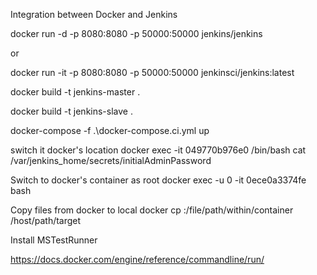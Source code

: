 Integration between Docker and Jenkins

docker run -d -p 8080:8080 -p 50000:50000 jenkins/jenkins

or

docker run -it -p 8080:8080 -p 50000:50000 jenkinsci/jenkins:latest

docker build -t jenkins-master .

docker build -t jenkins-slave .

docker-compose -f .\docker-compose.ci.yml up

switch it docker's location
	docker exec -it 049770b976e0 /bin/bash
	cat /var/jenkins_home/secrets/initialAdminPassword

Switch to docker's container as root
	docker exec -u 0 -it 0ece0a3374fe bash

Copy files from docker to local
	docker cp <containerId>:/file/path/within/container /host/path/target

Install MSTestRunner

https://docs.docker.com/engine/reference/commandline/run/
